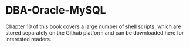 # DBA-Oracle-MySQL
Chapter 10 of this book covers a large number of shell scripts, which are stored separately on the Github platform and can be downloaded here for interested readers.
